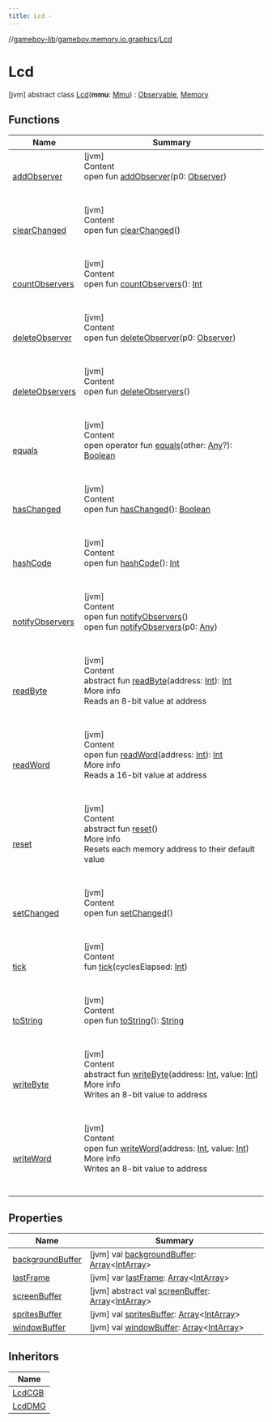 ```yaml
---
title: Lcd -
---
```

//[gameboy-lib](../../index.md)/[gameboy.memory.io.graphics](../index.md)/[Lcd](index.md)



# Lcd  
 [jvm] abstract class [Lcd](index.md)(**mmu**: [Mmu](../../gameboy.memory/-mmu/index.md)) : [Observable](https://docs.oracle.com/javase/8/docs/api/java/util/Observable.html), [Memory](../../gameboy.memory/-memory/index.md)   


## Functions  
  
|  Name|  Summary| 
|---|---|
| <a name="java.util/Observable/addObserver/#java.util.Observer/PointingToDeclaration/"></a>[addObserver](../-lcd-d-m-g/index.md#%5Bjava.util%2FObservable%2FaddObserver%2F%23java.util.Observer%2FPointingToDeclaration%2F%5D%2FFunctions%2F456262920)| <a name="java.util/Observable/addObserver/#java.util.Observer/PointingToDeclaration/"></a>[jvm]  <br>Content  <br>open fun [addObserver](../-lcd-d-m-g/index.md#%5Bjava.util%2FObservable%2FaddObserver%2F%23java.util.Observer%2FPointingToDeclaration%2F%5D%2FFunctions%2F456262920)(p0: [Observer](https://docs.oracle.com/javase/8/docs/api/java/util/Observer.html))  <br><br><br>
| <a name="java.util/Observable/clearChanged/#/PointingToDeclaration/"></a>[clearChanged](../-lcd-d-m-g/index.md#%5Bjava.util%2FObservable%2FclearChanged%2F%23%2FPointingToDeclaration%2F%5D%2FFunctions%2F456262920)| <a name="java.util/Observable/clearChanged/#/PointingToDeclaration/"></a>[jvm]  <br>Content  <br>open fun [clearChanged](../-lcd-d-m-g/index.md#%5Bjava.util%2FObservable%2FclearChanged%2F%23%2FPointingToDeclaration%2F%5D%2FFunctions%2F456262920)()  <br><br><br>
| <a name="java.util/Observable/countObservers/#/PointingToDeclaration/"></a>[countObservers](../-lcd-d-m-g/index.md#%5Bjava.util%2FObservable%2FcountObservers%2F%23%2FPointingToDeclaration%2F%5D%2FFunctions%2F456262920)| <a name="java.util/Observable/countObservers/#/PointingToDeclaration/"></a>[jvm]  <br>Content  <br>open fun [countObservers](../-lcd-d-m-g/index.md#%5Bjava.util%2FObservable%2FcountObservers%2F%23%2FPointingToDeclaration%2F%5D%2FFunctions%2F456262920)(): [Int](https://kotlinlang.org/api/latest/jvm/stdlib/kotlin/-int/index.html)  <br><br><br>
| <a name="java.util/Observable/deleteObserver/#java.util.Observer/PointingToDeclaration/"></a>[deleteObserver](../-lcd-d-m-g/index.md#%5Bjava.util%2FObservable%2FdeleteObserver%2F%23java.util.Observer%2FPointingToDeclaration%2F%5D%2FFunctions%2F456262920)| <a name="java.util/Observable/deleteObserver/#java.util.Observer/PointingToDeclaration/"></a>[jvm]  <br>Content  <br>open fun [deleteObserver](../-lcd-d-m-g/index.md#%5Bjava.util%2FObservable%2FdeleteObserver%2F%23java.util.Observer%2FPointingToDeclaration%2F%5D%2FFunctions%2F456262920)(p0: [Observer](https://docs.oracle.com/javase/8/docs/api/java/util/Observer.html))  <br><br><br>
| <a name="java.util/Observable/deleteObservers/#/PointingToDeclaration/"></a>[deleteObservers](../-lcd-d-m-g/index.md#%5Bjava.util%2FObservable%2FdeleteObservers%2F%23%2FPointingToDeclaration%2F%5D%2FFunctions%2F456262920)| <a name="java.util/Observable/deleteObservers/#/PointingToDeclaration/"></a>[jvm]  <br>Content  <br>open fun [deleteObservers](../-lcd-d-m-g/index.md#%5Bjava.util%2FObservable%2FdeleteObservers%2F%23%2FPointingToDeclaration%2F%5D%2FFunctions%2F456262920)()  <br><br><br>
| <a name="kotlin/Any/equals/#kotlin.Any?/PointingToDeclaration/"></a>[equals](../../gameboy.utils/-log/index.md#%5Bkotlin%2FAny%2Fequals%2F%23kotlin.Any%3F%2FPointingToDeclaration%2F%5D%2FFunctions%2F456262920)| <a name="kotlin/Any/equals/#kotlin.Any?/PointingToDeclaration/"></a>[jvm]  <br>Content  <br>open operator fun [equals](../../gameboy.utils/-log/index.md#%5Bkotlin%2FAny%2Fequals%2F%23kotlin.Any%3F%2FPointingToDeclaration%2F%5D%2FFunctions%2F456262920)(other: [Any](https://kotlinlang.org/api/latest/jvm/stdlib/kotlin/-any/index.html)?): [Boolean](https://kotlinlang.org/api/latest/jvm/stdlib/kotlin/-boolean/index.html)  <br><br><br>
| <a name="java.util/Observable/hasChanged/#/PointingToDeclaration/"></a>[hasChanged](../-lcd-d-m-g/index.md#%5Bjava.util%2FObservable%2FhasChanged%2F%23%2FPointingToDeclaration%2F%5D%2FFunctions%2F456262920)| <a name="java.util/Observable/hasChanged/#/PointingToDeclaration/"></a>[jvm]  <br>Content  <br>open fun [hasChanged](../-lcd-d-m-g/index.md#%5Bjava.util%2FObservable%2FhasChanged%2F%23%2FPointingToDeclaration%2F%5D%2FFunctions%2F456262920)(): [Boolean](https://kotlinlang.org/api/latest/jvm/stdlib/kotlin/-boolean/index.html)  <br><br><br>
| <a name="kotlin/Any/hashCode/#/PointingToDeclaration/"></a>[hashCode](../../gameboy.utils/-log/index.md#%5Bkotlin%2FAny%2FhashCode%2F%23%2FPointingToDeclaration%2F%5D%2FFunctions%2F456262920)| <a name="kotlin/Any/hashCode/#/PointingToDeclaration/"></a>[jvm]  <br>Content  <br>open fun [hashCode](../../gameboy.utils/-log/index.md#%5Bkotlin%2FAny%2FhashCode%2F%23%2FPointingToDeclaration%2F%5D%2FFunctions%2F456262920)(): [Int](https://kotlinlang.org/api/latest/jvm/stdlib/kotlin/-int/index.html)  <br><br><br>
| <a name="java.util/Observable/notifyObservers/#/PointingToDeclaration/"></a>[notifyObservers](../-lcd-d-m-g/index.md#%5Bjava.util%2FObservable%2FnotifyObservers%2F%23%2FPointingToDeclaration%2F%5D%2FFunctions%2F456262920)| <a name="java.util/Observable/notifyObservers/#/PointingToDeclaration/"></a>[jvm]  <br>Content  <br>open fun [notifyObservers](../-lcd-d-m-g/index.md#%5Bjava.util%2FObservable%2FnotifyObservers%2F%23%2FPointingToDeclaration%2F%5D%2FFunctions%2F456262920)()  <br>open fun [notifyObservers](../-lcd-d-m-g/index.md#%5Bjava.util%2FObservable%2FnotifyObservers%2F%23kotlin.Any%2FPointingToDeclaration%2F%5D%2FFunctions%2F456262920)(p0: [Any](https://kotlinlang.org/api/latest/jvm/stdlib/kotlin/-any/index.html))  <br><br><br>
| <a name="gameboy.memory/Memory/readByte/#kotlin.Int/PointingToDeclaration/"></a>[readByte](../../gameboy.memory/-memory/read-byte.md)| <a name="gameboy.memory/Memory/readByte/#kotlin.Int/PointingToDeclaration/"></a>[jvm]  <br>Content  <br>abstract fun [readByte](../../gameboy.memory/-memory/read-byte.md)(address: [Int](https://kotlinlang.org/api/latest/jvm/stdlib/kotlin/-int/index.html)): [Int](https://kotlinlang.org/api/latest/jvm/stdlib/kotlin/-int/index.html)  <br>More info  <br>Reads an 8-bit value at address  <br><br><br>
| <a name="gameboy.memory/Memory/readWord/#kotlin.Int/PointingToDeclaration/"></a>[readWord](../../gameboy.memory/-memory/read-word.md)| <a name="gameboy.memory/Memory/readWord/#kotlin.Int/PointingToDeclaration/"></a>[jvm]  <br>Content  <br>open fun [readWord](../../gameboy.memory/-memory/read-word.md)(address: [Int](https://kotlinlang.org/api/latest/jvm/stdlib/kotlin/-int/index.html)): [Int](https://kotlinlang.org/api/latest/jvm/stdlib/kotlin/-int/index.html)  <br>More info  <br>Reads a 16-bit value at address  <br><br><br>
| <a name="gameboy.memory/Memory/reset/#/PointingToDeclaration/"></a>[reset](../../gameboy.memory/-memory/reset.md)| <a name="gameboy.memory/Memory/reset/#/PointingToDeclaration/"></a>[jvm]  <br>Content  <br>abstract fun [reset](../../gameboy.memory/-memory/reset.md)()  <br>More info  <br>Resets each memory address to their default value  <br><br><br>
| <a name="java.util/Observable/setChanged/#/PointingToDeclaration/"></a>[setChanged](../-lcd-d-m-g/index.md#%5Bjava.util%2FObservable%2FsetChanged%2F%23%2FPointingToDeclaration%2F%5D%2FFunctions%2F456262920)| <a name="java.util/Observable/setChanged/#/PointingToDeclaration/"></a>[jvm]  <br>Content  <br>open fun [setChanged](../-lcd-d-m-g/index.md#%5Bjava.util%2FObservable%2FsetChanged%2F%23%2FPointingToDeclaration%2F%5D%2FFunctions%2F456262920)()  <br><br><br>
| <a name="gameboy.memory.io.graphics/Lcd/tick/#kotlin.Int/PointingToDeclaration/"></a>[tick](tick.md)| <a name="gameboy.memory.io.graphics/Lcd/tick/#kotlin.Int/PointingToDeclaration/"></a>[jvm]  <br>Content  <br>fun [tick](tick.md)(cyclesElapsed: [Int](https://kotlinlang.org/api/latest/jvm/stdlib/kotlin/-int/index.html))  <br><br><br>
| <a name="kotlin/Any/toString/#/PointingToDeclaration/"></a>[toString](../../gameboy.utils/-log/index.md#%5Bkotlin%2FAny%2FtoString%2F%23%2FPointingToDeclaration%2F%5D%2FFunctions%2F456262920)| <a name="kotlin/Any/toString/#/PointingToDeclaration/"></a>[jvm]  <br>Content  <br>open fun [toString](../../gameboy.utils/-log/index.md#%5Bkotlin%2FAny%2FtoString%2F%23%2FPointingToDeclaration%2F%5D%2FFunctions%2F456262920)(): [String](https://kotlinlang.org/api/latest/jvm/stdlib/kotlin/-string/index.html)  <br><br><br>
| <a name="gameboy.memory/Memory/writeByte/#kotlin.Int#kotlin.Int/PointingToDeclaration/"></a>[writeByte](../../gameboy.memory/-memory/write-byte.md)| <a name="gameboy.memory/Memory/writeByte/#kotlin.Int#kotlin.Int/PointingToDeclaration/"></a>[jvm]  <br>Content  <br>abstract fun [writeByte](../../gameboy.memory/-memory/write-byte.md)(address: [Int](https://kotlinlang.org/api/latest/jvm/stdlib/kotlin/-int/index.html), value: [Int](https://kotlinlang.org/api/latest/jvm/stdlib/kotlin/-int/index.html))  <br>More info  <br>Writes an 8-bit value to address  <br><br><br>
| <a name="gameboy.memory/Memory/writeWord/#kotlin.Int#kotlin.Int/PointingToDeclaration/"></a>[writeWord](../../gameboy.memory/-memory/write-word.md)| <a name="gameboy.memory/Memory/writeWord/#kotlin.Int#kotlin.Int/PointingToDeclaration/"></a>[jvm]  <br>Content  <br>open fun [writeWord](../../gameboy.memory/-memory/write-word.md)(address: [Int](https://kotlinlang.org/api/latest/jvm/stdlib/kotlin/-int/index.html), value: [Int](https://kotlinlang.org/api/latest/jvm/stdlib/kotlin/-int/index.html))  <br>More info  <br>Writes an 8-bit value to address  <br><br><br>


## Properties  
  
|  Name|  Summary| 
|---|---|
| <a name="gameboy.memory.io.graphics/Lcd/backgroundBuffer/#/PointingToDeclaration/"></a>[backgroundBuffer](background-buffer.md)| <a name="gameboy.memory.io.graphics/Lcd/backgroundBuffer/#/PointingToDeclaration/"></a> [jvm] val [backgroundBuffer](background-buffer.md): [Array](https://kotlinlang.org/api/latest/jvm/stdlib/kotlin/-array/index.html)<[IntArray](https://kotlinlang.org/api/latest/jvm/stdlib/kotlin/-int-array/index.html)>   <br>
| <a name="gameboy.memory.io.graphics/Lcd/lastFrame/#/PointingToDeclaration/"></a>[lastFrame](last-frame.md)| <a name="gameboy.memory.io.graphics/Lcd/lastFrame/#/PointingToDeclaration/"></a> [jvm] var [lastFrame](last-frame.md): [Array](https://kotlinlang.org/api/latest/jvm/stdlib/kotlin/-array/index.html)<[IntArray](https://kotlinlang.org/api/latest/jvm/stdlib/kotlin/-int-array/index.html)>   <br>
| <a name="gameboy.memory.io.graphics/Lcd/screenBuffer/#/PointingToDeclaration/"></a>[screenBuffer](screen-buffer.md)| <a name="gameboy.memory.io.graphics/Lcd/screenBuffer/#/PointingToDeclaration/"></a> [jvm] abstract val [screenBuffer](screen-buffer.md): [Array](https://kotlinlang.org/api/latest/jvm/stdlib/kotlin/-array/index.html)<[IntArray](https://kotlinlang.org/api/latest/jvm/stdlib/kotlin/-int-array/index.html)>   <br>
| <a name="gameboy.memory.io.graphics/Lcd/spritesBuffer/#/PointingToDeclaration/"></a>[spritesBuffer](sprites-buffer.md)| <a name="gameboy.memory.io.graphics/Lcd/spritesBuffer/#/PointingToDeclaration/"></a> [jvm] val [spritesBuffer](sprites-buffer.md): [Array](https://kotlinlang.org/api/latest/jvm/stdlib/kotlin/-array/index.html)<[IntArray](https://kotlinlang.org/api/latest/jvm/stdlib/kotlin/-int-array/index.html)>   <br>
| <a name="gameboy.memory.io.graphics/Lcd/windowBuffer/#/PointingToDeclaration/"></a>[windowBuffer](window-buffer.md)| <a name="gameboy.memory.io.graphics/Lcd/windowBuffer/#/PointingToDeclaration/"></a> [jvm] val [windowBuffer](window-buffer.md): [Array](https://kotlinlang.org/api/latest/jvm/stdlib/kotlin/-array/index.html)<[IntArray](https://kotlinlang.org/api/latest/jvm/stdlib/kotlin/-int-array/index.html)>   <br>


## Inheritors  
  
|  Name| 
|---|
| <a name="gameboy.memory.io.graphics/LcdCGB///PointingToDeclaration/"></a>[LcdCGB](../-lcd-c-g-b/index.md)
| <a name="gameboy.memory.io.graphics/LcdDMG///PointingToDeclaration/"></a>[LcdDMG](../-lcd-d-m-g/index.md)

